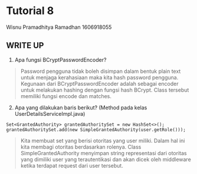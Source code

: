# Tutorial 8
Wisnu Pramadhitya Ramadhan
1606918055

## WRITE UP
1. Apa fungsi BCryptPasswordEncoder?
> Password pengguna tidak boleh disimpan dalam bentuk plain text untuk menjaga kerahasiaan maka kita hash password pengguna.
Kegunaan dari BCryptPasswordEncoder adalah sebagai encoder untuk melakukan hashing dengan fungsi hash BCrypt.
Class tersebut memiliki fungsi encode dan matches.
2. Apa yang dilakukan baris berikut? (Method pada kelas UserDetailsServiceImpl.java)
```
Set<GrantedAuthority> grantedAuthoritySet = new HashSet<>();
grantedAuthoritySet.add(new SimpleGrantedAuthority(user.getRole()));
```
> Kita membuat set yang berisi otoritas yang user miliki. Dalam hal ini kita membagi otoritas berdasarkan rolenya.
Class SimpleGrantedAuthority menyimpan string representasi dari otoritas yang dimiliki user yang terautentikasi dan akan
dicek oleh middleware ketika terdapat request dari user tersebut.
